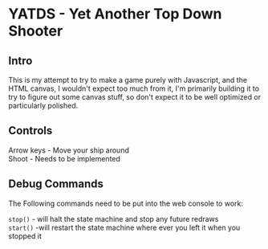 # **YATDS - Yet Another Top Down Shooter**

## Intro

This is my attempt to try to make a game purely with Javascript, and the HTML canvas, I wouldn't expect too much from it, I'm primarily building it to try to figure out some canvas stuff, so don't expect it to be well optimized or particularly polished.

## Controls

Arrow keys - Move your ship around</br>
Shoot - Needs to be implemented</br>

## Debug Commands
The Following commands need to be put into the web console to work:

`stop()` - will halt the state machine and stop any future redraws</br>
`start()` -will restart the state machine where ever you left it when you stopped it
